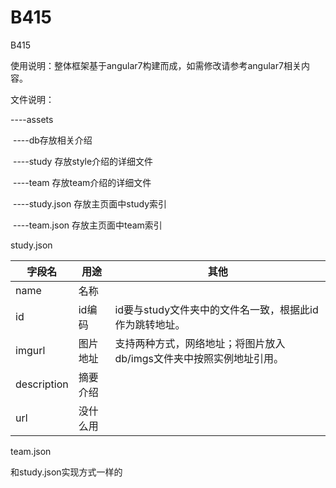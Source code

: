 # B415
B415

使用说明：整体框架基于angular7构建而成，如需修改请参考angular7相关内容。

文件说明：

----assets 

​	----db存放相关介绍

​		----study 存放style介绍的详细文件

​		----team 存放team介绍的详细文件

​		----study.json 存放主页面中study索引

​		----team.json 存放主页面中team索引



study.json 

| 字段名      | 用途     | 其他                                                         |
| ----------- | -------- | ------------------------------------------------------------ |
| name        | 名称     |                                                              |
| id          | id编码   | id要与study文件夹中的文件名一致，根据此id作为跳转地址。      |
| imgurl      | 图片地址 | 支持两种方式，网络地址；将图片放入db/imgs文件夹中按照实例地址引用。 |
| description | 摘要介绍 |                                                              |
| url         | 没什么用 |                                                              |

team.json

和study.json实现方式一样的